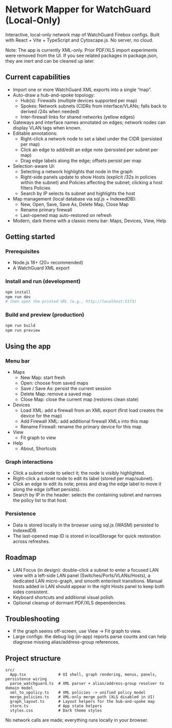 # Network Mapper for WatchGuard (Local-Only)

Interactive, local-only network map of WatchGuard Firebox configs. Built with React + Vite + TypeScript and Cytoscape.js. No server, no cloud.

Note: The app is currently XML-only. Prior PDF/XLS import experiments were removed from the UI. If you see related packages in package.json, they are inert and can be cleaned up later.

## Current capabilities

- Import one or more WatchGuard XML exports into a single “map”.
- Auto-draw a hub-and-spoke topology:
  - Hub(s): Firewalls (multiple devices supported per map)
  - Spokes: Network subnets (CIDRs from interface/VLANs; falls back to derived /24s when needed)
  - Inter-firewall links for shared networks (yellow edges)
- Gateways and interface names annotated on edges; network nodes can display VLAN tags when known.
- Editable annotations:
  - Right-click a network node to set a label under the CIDR (persisted per map)
  - Click an edge to add/edit an edge note (persisted per subnet per map)
  - Drag edge labels along the edge; offsets persist per map
- Selection-aware UI:
  - Selecting a network highlights that node in the graph
  - Right-side panels update to show Hosts (explicit /32s in policies within the subnet) and Policies affecting the subnet; clicking a host filters Policies
  - Search by IP selects its subnet and highlights the host
- Map management (local database via sql.js + IndexedDB):
  - New, Open, Save, Save As, Delete Map, Close Map
  - Rename primary firewall
  - Last-opened map auto-restored on refresh
- Modern, dark theme with a classic menu bar: Maps, Devices, View, Help

## Getting started

### Prerequisites

- Node.js 18+ (20+ recommended)
- A WatchGuard XML export

### Install and run (development)

```powershell
npm install
npm run dev
# then open the printed URL (e.g., http://localhost:5173)
```

### Build and preview (production)

```powershell
npm run build
npm run preview
```

## Using the app

### Menu bar

- Maps
  - New Map: start fresh
  - Open: choose from saved maps
  - Save / Save As: persist the current session
  - Delete Map: remove a saved map
  - Close Map: close the current map (restores clean state)
- Devices
  - Load XML: add a firewall from an XML export (first load creates the device for the map)
  - Add Firewall XML: add additional firewall XMLs into this map
  - Rename Firewall: rename the primary device for this map
- View
  - Fit graph to view
- Help
  - About, Shortcuts

### Graph interactions

- Click a subnet node to select it; the node is visibly highlighted.
- Right-click a subnet node to edit its label (stored per map/subnet).
- Click an edge to edit its note; press and drag the edge label to move it along the edge (offset persists).
- Search by IP in the header: selects the containing subnet and narrows the policy list to that host.

### Persistence

- Data is stored locally in the browser using sql.js (WASM) persisted to IndexedDB.
- The last-opened map ID is stored in localStorage for quick restoration across refreshes.

## Roadmap

- LAN Focus (in design): double-click a subnet to enter a focused LAN view with a left-side LAN panel (Switches/Ports/VLANs/Hosts), a dedicated LAN micro-graph, and smooth enter/exit transitions. Manual hosts added in LAN should appear in the right Hosts panel to keep both sides consistent.
- Keyboard shortcuts and additional visual polish.
- Optional cleanup of dormant PDF/XLS dependencies.

## Troubleshooting

- If the graph seems off-screen, use View → Fit graph to view.
- Large configs: the debug log (in-app) reports parse counts and can help diagnose missing alias/address-group references.

## Project structure

```
src/
  App.tsx              # UI shell, graph rendering, menus, panels, persistence wiring
  parse_watchguard.ts  # XML parser + alias/address-group resolver to domain model
  xml_to_upolicy.ts    # XML policies -> unified policy model
  merge_policies.ts    # XML-only merge path (XLS disabled in UI)
  graph_layout.ts      # Layout helpers for the hub-and-spoke map
  store.ts             # App state helpers
  styles.css           # Dark theme styles
```

No network calls are made; everything runs locally in your browser.